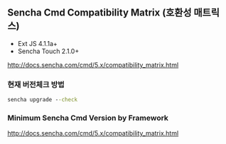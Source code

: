 ## Sencha Cmd Compatibility Matrix (호환성 매트릭스)

* Ext JS 4.1.1a+
* Sencha Touch 2.1.0+

http://docs.sencha.com/cmd/5.x/compatibility_matrix.html

### 현재 버전체크 방법

```cmd
sencha upgrade --check
```

### Minimum Sencha Cmd Version by Framework

http://docs.sencha.com/cmd/5.x/compatibility_matrix.html